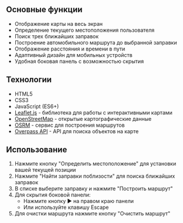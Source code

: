 ## Основные функции


-  Отображение карты на весь экран
-  Определение текущего местоположения пользователя
-  Поиск трех ближайших заправок
-  Построение автомобильного маршрута до выбранной заправки
-  Отображение расстояния и времени в пути
-  Адаптивный дизайн для мобильных устройств
-  Удобная боковая панель с возможностью скрытия

## Технологии

- HTML5
- CSS3
- JavaScript (ES6+)
- [Leaflet.js](https://leafletjs.com/) - библиотека для работы с интерактивными картами
- [OpenStreetMap](https://www.openstreetmap.org/) - открытые картографические данные
- [OSRM](https://project-osrm.org/) - сервис для построения маршрутов
- [Overpass API](https://wiki.openstreetmap.org/wiki/Overpass_API) - API для поиска объектов на карте

## Использование

1. Нажмите кнопку "Определить местоположение" для установки вашей текущей позиции
2. Нажмите "Найти заправки поблизости" для поиска ближайших заправок
3. В списке выберите заправку и нажмите "Построить маршрут"
4. Для скрытия боковой панели:
   - Нажмите кнопку ▶ на правом краю панели
   - Или используйте клавишу Escape
5. Для очистки маршрута нажмите кнопку "Очистить маршрут"
